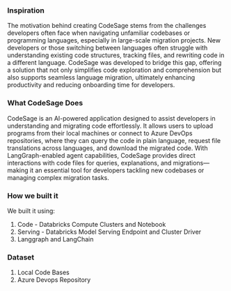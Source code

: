 ### Inspiration
The motivation behind creating CodeSage stems from the challenges developers often face when navigating unfamiliar codebases or programming languages, especially in large-scale migration projects. New developers or those switching between languages often struggle with understanding existing code structures, tracking files, and rewriting code in a different language. CodeSage was developed to bridge this gap, offering a solution that not only simplifies code exploration and comprehension but also supports seamless language migration, ultimately enhancing productivity and reducing onboarding time for developers.

### What CodeSage Does
CodeSage is an AI-powered application designed to assist developers in understanding and migrating code effortlessly. It allows users to upload programs from their local machines or connect to Azure DevOps repositories, where they can query the code in plain language, request file translations across languages, and download the migrated code. With LangGraph-enabled agent capabilities, CodeSage provides direct interactions with code files for queries, explanations, and migrations—making it an essential tool for developers tackling new codebases or managing complex migration tasks.

### How we built it
We built it using:
1. Code - Databricks Compute Clusters and Notebook
2. Serving - Databricks Model Serving Endpoint and Cluster Driver 
3. Langgraph and LangChain


### Dataset
1. Local Code Bases
2. Azure Devops Repository

